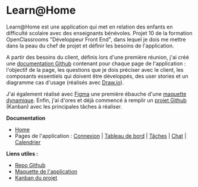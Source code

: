 # Learn@Home

Learn@Home est une application qui met en relation des enfants en difficulté scolaire avec des enseignants bénévoles. Projet 10 de la formation OpenClassrooms "Développeur Front End", dans lequel je dois me mettre dans la peau du chef de projet et définir les besoins de l'application.

A partir des besoins du client, définis lors d'une première réunion, j'ai créé une [documentation Github](https://github.com/JyjyStudio/Learn-Home-P10/wiki) contenant pour chaque page de l'application : l'objectif de la page, les questions que je dois préciser avec le client, les composants essentiels qui doivent être développés, des user stories et un diagramme cas d'usage (réalisés avec [Draw.io](https://app.diagrams.net/)).

J'ai également réalisé avec [Figma](https://www.figma.com/) une première ébauche d'une [maquette dynamique](https://www.figma.com/file/18h57ke8UCc9RoxxGekCrm/Learn%40Home?node-id=4%3A16). Enfin, j'ai d'ores et déjà commencé à remplir un [projet Github](https://github.com/JyjyStudio/Learn-Home-P10/projects/1) (Kanban) avec les principales tâches à réaliser.

**Documentation**
- [Home](https://github.com/JyjyStudio/Learn-Home-P10/wiki)
- Pages de l'application : [Connexion](https://github.com/JyjyStudio/Learn-Home-P10/wiki/Page-de-connexion) | [Tableau de bord](https://github.com/JyjyStudio/Learn-Home-P10/wiki/Page-tableau-de-bord) | [Tâches](https://github.com/JyjyStudio/Learn-Home-P10/wiki/Page-taches) | [Chat](https://github.com/JyjyStudio/Learn-Home-P10/wiki/Page-chat) | [Calendrier](https://github.com/JyjyStudio/Learn-Home-P10/wiki/Page-calendrier)

**Liens utiles :**
- [Repo Github](https://github.com/JyjyStudio/Learn-Home-P10)
- <a href="https://www.figma.com/file/18h57ke8UCc9RoxxGekCrm/Learn%40Home?node-id=4%3A16" target="_blank">Maquette de l'application</a>
- [Kanban du projet](https://github.com/JyjyStudio/Learn-Home-P10/projects/1)
